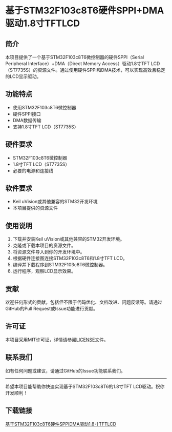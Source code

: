 # 基于STM32F103c8T6硬件SPPI+DMA驱动1.8寸TFTLCD

## 简介
本项目提供了一个基于STM32F103c8T6微控制器的硬件SPPI（Serial Peripheral Interface）+DMA（Direct Memory Access）驱动1.8寸TFT LCD（ST7735S）的资源文件。通过使用硬件SPPI和DMA技术，可以实现高效且稳定的LCD显示驱动。

## 功能特点
- 使用STM32F103c8T6微控制器
- 硬件SPPI接口
- DMA数据传输
- 支持1.8寸TFT LCD（ST7735S）

## 硬件要求
- STM32F103c8T6微控制器
- 1.8寸TFT LCD（ST7735S）
- 必要的电源和连接线

## 软件要求
- Keil uVision或其他兼容的STM32开发环境
- 本项目提供的资源文件

## 使用说明
1. 下载并安装Keil uVision或其他兼容的STM32开发环境。
2. 克隆或下载本项目的资源文件。
3. 将资源文件导入到你的开发环境中。
4. 根据硬件连接图连接STM32F103c8T6和1.8寸TFT LCD。
5. 编译并下载程序到STM32F103c8T6微控制器。
6. 运行程序，观察LCD显示效果。

## 贡献
欢迎任何形式的贡献，包括但不限于代码优化、文档改进、问题反馈等。请通过GitHub的Pull Request或Issue功能进行贡献。

## 许可证
本项目采用MIT许可证，详情请参阅[LICENSE](LICENSE)文件。

## 联系我们
如有任何问题或建议，请通过GitHub的Issue功能联系我们。

---

希望本项目能帮助你快速实现基于STM32F103c8T6的1.8寸TFT LCD驱动。祝你开发顺利！

## 下载链接

[基于STM32F103c8T6硬件SPPIDMA驱动1.8寸TFTLCD](https://pan.quark.cn/s/68d2ac45c18c)